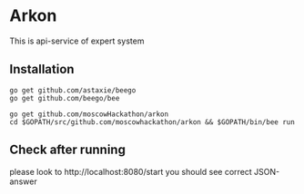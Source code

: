 # Arkon

This is api-service of expert system

## Installation

    go get github.com/astaxie/beego
    go get github.com/beego/bee

    go get github.com/moscowHackathon/arkon
    cd $GOPATH/src/github.com/moscowhackathon/arkon && $GOPATH/bin/bee run

## Check after running

please look to http://localhost:8080/start
you should see correct JSON-answer
